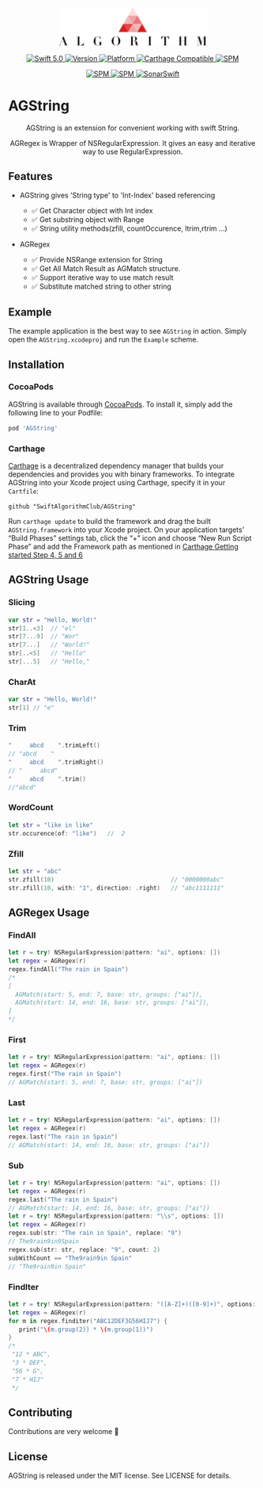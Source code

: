 <p align="center">
   <img width="300" src="https://github.com/SwiftAlgorithmClub/AGResources/blob/master/Banner.png" alt="AGString Logo"></p>
<p align="center">
   <a href="https://developer.apple.com/swift/">
      <img src="https://img.shields.io/badge/Swift-5.0-orange.svg?style=flat" alt="Swift 5.0">
   </a>
   <a href="http://cocoapods.org/pods/AGString">
      <img src="https://img.shields.io/cocoapods/v/AGString.svg?style=flat" alt="Version">
   </a>
   <a href="http://cocoapods.org/pods/AGString">
      <img src="https://img.shields.io/cocoapods/p/AGString.svg?style=flat" alt="Platform">
   </a>
   <a href="https://github.com/Carthage/Carthage">
      <img src="https://img.shields.io/badge/Carthage-compatible-4BC51D.svg?style=flat" alt="Carthage Compatible">
   </a>
   <a href="https://github.com/apple/swift-package-manager">
      <img src="https://img.shields.io/badge/Swift%20Package%20Manager-compatible-brightgreen.svg" alt="SPM">
   </a>
</p>

<p align="center">
   <a href="https://travis-ci.com/SwiftAlgorithmClub/AGString">
      <img src="https://travis-ci.com/SwiftAlgorithmClub/AGString.svg?branch=master" alt="SPM">   </a>
   <a href="https://codecov.io/gh/SwiftAlgorithmClub/AGString">
      <img src="https://codecov.io/gh/SwiftAlgorithmClub/AGString/branch/develop/graph/badge.svg" alt="SPM">
   </a>
      <a href="https://sonarcloud.io/dashboard?id=SwiftAlgorithmClub_AGString">
      <img src="https://sonarcloud.io/api/project_badges/measure?project=SwiftAlgorithmClub_AGString&metric=alert_status" alt="SonarSwift">
   </a>
</p>

# AGString
<p align="center">
AGString is an extension for convenient working with swift String.  
</p>
<p align="center">
AGRegex is Wrapper of NSRegularExpression. It gives an easy and iterative way to use RegularExpression. 
 </p>
 
## Features
- AGString gives 'String type' to 'Int-Index' based referencing
    
    * :white_check_mark: Get Character object with Int index
    * :white_check_mark: Get substring object with Range<Int>
    * :white_check_mark: String utility methods(zfill, countOccurence, ltrim,rtrim ...)
    
- AGRegex 
    
    * :white_check_mark: Provide NSRange extension for String
    * :white_check_mark: Get All Match Result as AGMatch structure. 
    * :white_check_mark: Support iterative way to use match result
    * :white_check_mark: Substitute matched string to other string 
    
## Example
The example application is the best way to see `AGString` in action. Simply open the `AGString.xcodeproj` and run the `Example` scheme.
## Installation
### CocoaPods
AGString is available through [CocoaPods](http://cocoapods.org). To install
it, simply add the following line to your Podfile:
```bash
pod 'AGString'
```
### Carthage
[Carthage](https://github.com/Carthage/Carthage) is a decentralized dependency manager that builds your dependencies and provides you with binary frameworks.
To integrate AGString into your Xcode project using Carthage, specify it in your `Cartfile`:
```ogdl
github "SwiftAlgorithmClub/AGString"
```
Run `carthage update` to build the framework and drag the built `AGString.framework` into your Xcode project. 
On your application targets’ “Build Phases” settings tab, click the “+” icon and choose “New Run Script Phase” and add the Framework path as mentioned in [Carthage Getting started Step 4, 5 and 6](https://github.com/Carthage/Carthage/blob/master/README.md#if-youre-building-for-ios-tvos-or-watchos)
## AGString Usage
### Slicing
```swift
var str = "Hello, World!"
str[1..<3]  // "el"
str[7...9]  // "Wor"
str[7...]   // "World!"
str[..<5]   // "Hello"
str[...5]   // "Hello,"
```
### CharAt
```swift
var str = "Hello, World!"
str[1] // "e"
```
### Trim
```swift
"     abcd    ".trimLeft()
// "abcd    "
"     abcd    ".trimRight() 
// "     abcd"
"     abcd    ".trim()
//"abcd"
```
### WordCount
```swift
let str = "like in like"
str.occurence(of: "like")   //  2
```
### Zfill
```swift
let str = "abc"
str.zfill(10)                                 // "0000000abc"
str.zfill(10, with: "1", direction: .right)   // "abc1111111"
```
## AGRegex Usage
### FindAll
```swift
let r = try! NSRegularExpression(pattern: "ai", options: [])
let regex = AGRegex(r)
regex.findAll("The rain in Spain")
/* 
[
  AGMatch(start: 5, end: 7, base: str, groups: ["ai"]),
  AGMatch(start: 14, end: 16, base: str, groups: ["ai"]),
]
*/
```
### First 
```swift
let r = try! NSRegularExpression(pattern: "ai", options: [])
let regex = AGRegex(r)
regex.first("The rain in Spain")
// AGMatch(start: 5, end: 7, base: str, groups: ["ai"])
```
### Last 
```swift
let r = try! NSRegularExpression(pattern: "ai", options: [])
let regex = AGRegex(r)
regex.last("The rain in Spain")
// AGMatch(start: 14, end: 16, base: str, groups: ["ai"])
```
### Sub 
```swift
let r = try! NSRegularExpression(pattern: "ai", options: [])
let regex = AGRegex(r)
regex.last("The rain in Spain")
// AGMatch(start: 14, end: 16, base: str, groups: ["ai"])
let r = try! NSRegularExpression(pattern: "\\s", options: [])
let regex = AGRegex(r)
regex.sub(str: "The rain in Spain", replace: "9")
// The9rain9in9Spain
regex.sub(str: str, replace: "9", count: 2)
subWithCount == "The9rain9in Spain"
// "The9rain9in Spain"
```
### FindIter 
```swift
let r = try! NSRegularExpression(pattern: "([A-Z]+)([0-9]+)", options: [])
let regex = AGRegex(r)
for m in regex.finditer("ABC12DEF3G56HIJ7") {
   print("\(m.group(2)) * \(m.group(1))")
}
/*
 "12 * ABC",
 "3 * DEF",
 "56 * G",
 "7 * HIJ"
 */
```
## Contributing
Contributions are very welcome 🙌
## License
AGString is released under the MIT license. See LICENSE for details.
